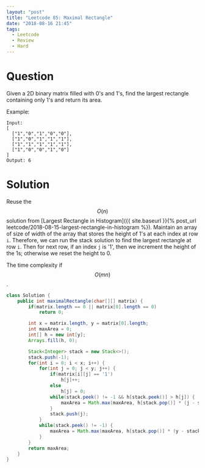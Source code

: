 ```yaml
---
layout: "post"
title: "Leetcode 85: Maximal Rectangle"
date: "2018-08-16 21:45"
tags:
  - Leetcode
  - Review
  - Hard
---
```


# Question
Given a 2D binary matrix filled with 0's and 1's, find the largest rectangle containing only 1's and return its area.

Example:

```
Input:
[
  ["1","0","1","0","0"],
  ["1","0","1","1","1"],
  ["1","1","1","1","1"],
  ["1","0","0","1","0"]
]
Output: 6
```

# Solution
Reuse the $$O(n)$$ solution from [Largest Rectangle in Histogram]({{ site.baseurl }}{% post_url leetcode/2018-08-15-largest-rectangle-in-histogram %}). Maintain an array of size of width of the array that stores the height of 1's at each index at row `i`. Therefore, we can run the stack solution to find the largest rectangle at row `i`. Then for next row, if an index `j` is '1', then we increment the height of the 1s; otherwise we reset the height to 0.

The time complexity if $$O(mn)$$.

```java
class Solution {
    public int maximalRectangle(char[][] matrix) {
        if(matrix.length == 0 || matrix[0].length == 0)
            return 0;

        int x = matrix.length, y = matrix[0].length;
        int maxArea = 0;
        int[] h = new int[y];
        Arrays.fill(h, 0);

        Stack<Integer> stack = new Stack<>();
        stack.push(-1);
        for(int i = 0; i < x; i++) {
            for(int j = 0; j < y; j++) {
                if(matrix[i][j] == '1')
                    h[j]++;
                else
                    h[j] = 0;
                while(stack.peek() != -1 && h[stack.peek()] > h[j]) {
                    maxArea = Math.max(maxArea, h[stack.pop()] * (j - stack.peek() - 1));
                }
                stack.push(j);
            }
            while(stack.peek() != -1) {
                maxArea = Math.max(maxArea, h[stack.pop()] * (y - stack.peek() - 1));
            }
        }
        return maxArea;
    }
}
```
